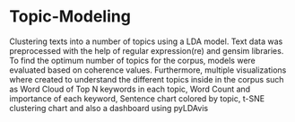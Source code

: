 # Topic-Modeling
Clustering texts into a number of topics using a LDA model. Text data was preprocessed with the help of regular expression(re) and gensim libraries. To find the optimum number of topics for the corpus, models were evaluated based on coherence values. Furthermore, multiple visualizations where created to understand the different topics inside in the corpus such as Word Cloud of Top N keywords in each topic, Word Count and importance of each keyword, Sentence chart colored by topic, t-SNE clustering chart and also a dashboard using pyLDAvis
